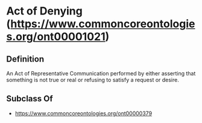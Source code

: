 # Act of Denying (https://www.commoncoreontologies.org/ont00001021)

## Definition
An Act of Representative Communication performed by either asserting that something is not true or real or refusing to satisfy a request or desire.

## Subclass Of
- https://www.commoncoreontologies.org/ont00000379

